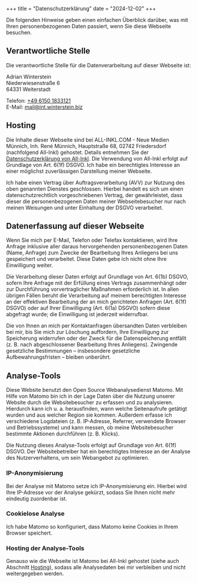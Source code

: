 +++
title = "Datenschutzerklärung"
date = "2024-12-02"
+++

Die folgenden Hinweise geben einen einfachen Überblick darüber, was mit Ihren personenbezogenen Daten passiert, wenn Sie diese Webseite besuchen.

## Verantwortliche Stelle

Die verantwortliche Stelle für die Datenverarbeitung auf dieser Webseite ist:

Adrian Winterstein\
Niederwiesenstraße 6\
64331 Weiterstadt

Telefon: [+49 6150 1833121](tel:+4961501833121)\
E-Mail: [mail@int.winterstein.biz](mailto:mail@int.winterstein.biz)

## Hosting

Die Inhalte dieser Webseite sind bei ALL-INKL.COM - Neue Medien Münnich, Inh. René Münnich, Hauptstraße 68, 02742 Friedersdorf (nachfolgend All-Inkl) gehostet. Details entnehmen Sie der [Datenschutzerklärung von All-Inkl](https://all-inkl.com/datenschutzinformationen/).
Die Verwendung von All-Inkl erfolgt auf Grundlage von Art. 6(1f) DSGVO. Ich habe ein berechtigtes Interesse an einer möglichst zuverlässigen Darstellung meiner Webseite.

Ich habe einen Vertrag über Auftragsverarbeitung (AVV) zur Nutzung des oben genannten Dienstes geschlossen. Hierbei handelt es sich um einen datenschutzrechtlich vorgeschriebenen Vertrag, der gewährleistet, dass dieser die personenbezogenen Daten meiner Webseitebesucher nur nach meinen Weisungen und unter Einhaltung der DSGVO verarbeitet.


## Datenerfassung auf dieser Webseite

Wenn Sie mich per E-Mail, Telefon oder Telefax kontaktieren, wird Ihre Anfrage inklusive aller daraus hervorgehenden personenbezogenen Daten (Name, Anfrage) zum Zwecke der Bearbeitung Ihres Anliegens bei uns gespeichert und verarbeitet. Diese Daten gebe ich nicht ohne Ihre Einwilligung weiter.

Die Verarbeitung dieser Daten erfolgt auf Grundlage von Art. 6(1b) DSGVO, sofern Ihre Anfrage mit der Erfüllung eines Vertrags zusammenhängt oder zur Durchführung vorvertraglicher Maßnahmen erforderlich ist. In allen übrigen Fällen beruht die Verarbeitung auf meinem berechtigten Interesse an der effektiven Bearbeitung der an mich gerichteten Anfragen (Art. 6(1f) DSGVO) oder auf Ihrer Einwilligung (Art. 6(1a) DSGVO) sofern diese abgefragt wurde; die Einwilligung ist jederzeit widerrufbar.

Die von Ihnen an mich per Kontaktanfragen übersandten Daten verbleiben bei mir, bis Sie mich zur Löschung auffordern, Ihre Einwilligung zur Speicherung widerrufen oder der Zweck für die Datenspeicherung entfällt (z. B. nach abgeschlossener Bearbeitung Ihres Anliegens). Zwingende gesetzliche Bestimmungen – insbesondere gesetzliche Aufbewahrungsfristen – bleiben unberührt.

## Analyse-Tools

Diese Website benutzt den Open Source Webanalysedienst Matomo.
Mit Hilfe von Matomo bin ich in der Lage Daten über die Nutzung unserer Website durch die Websitebesucher zu erfassen und zu analysieren. Hierdurch kann ich u. a. herausfinden, wann welche Seitenaufrufe getätigt wurden und aus welcher Region sie kommen. Außerdem erfasse ich verschiedene Logdateien (z. B. IP-Adresse, Referrer, verwendete Browser und Betriebssysteme) und kann messen, ob meine Websitebesucher bestimmte Aktionen durchführen (z. B. Klicks).

Die Nutzung dieses Analyse-Tools erfolgt auf Grundlage von Art. 6(1f) DSGVO. Der Websitebetreiber hat ein berechtigtes Interesse an der Analyse des Nutzerverhaltens, um sein Webangebot zu optimieren.

### IP-Anonymisierung

Bei der Analyse mit Matomo setze ich IP-Anonymisierung ein. Hierbei wird Ihre IP-Adresse vor der Analyse gekürzt, sodass Sie Ihnen nicht mehr eindeutig zuordenbar ist.

### Cookielose Analyse

Ich habe Matomo so konfiguriert, dass Matomo keine Cookies in Ihrem Browser speichert.

### Hosting der Analyse-Tools

Genauso wie die Webseite ist Matomo bei All-Inkl gehostet (siehe auch Abschnitt [Hosting](#hosting)), sodass alle Analysedaten bei mir verbleiben und nicht weitergegeben werden.
